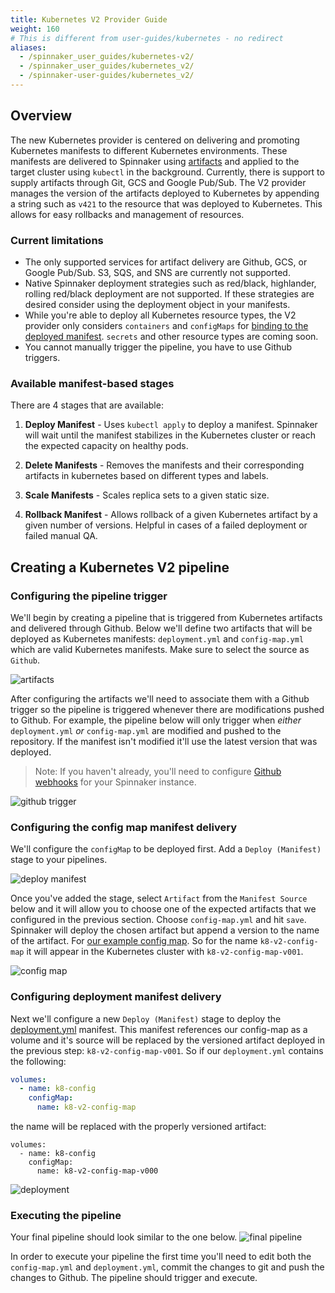 ```yaml
---
title: Kubernetes V2 Provider Guide
weight: 160
# This is different from user-guides/kubernetes - no redirect
aliases:
  - /spinnaker_user_guides/kubernetes-v2/
  - /spinnaker_user_guides/kubernetes_v2/
  - /spinnaker-user-guides/kubernetes_v2/
---
```


## Overview

The new Kubernetes provider is centered on delivering and promoting Kubernetes manifests to different Kubernetes environments. These manifests are delivered to Spinnaker using [artifacts](https://www.spinnaker.io/reference/artifacts/in-kubernetes-v2/#kubernetes-objects-as-artifacts) and applied to the target cluster using `kubectl` in the background. Currently, there is support to supply artifacts through Git, GCS and Google Pub/Sub.  The V2 provider manages the version of the artifacts deployed to Kubernetes by appending a string such as `v421` to the resource that was deployed to Kubernetes.  This allows for easy rollbacks and management of resources.

### Current limitations
*  The only supported services for artifact delivery are Github, GCS, or Google Pub/Sub. S3, SQS, and SNS are currently not supported.
* Native Spinnaker deployment strategies such as red/black, highlander, rolling red/black deployment are not supported. If these strategies are desired consider using the deployment object in your manifests.
* While you're able to deploy all Kubernetes resource types, the V2 provider only considers `containers` and `configMaps` for [binding to the deployed manifest](https://www.spinnaker.io/reference/artifacts/in-kubernetes-v2/#kubernetes-objects-as-artifacts). `secrets` and other resource types are coming soon.
* You cannot manually trigger the pipeline, you have to use Github triggers.

### Available manifest-based stages

There are 4 stages that are available:

1. **Deploy Manifest** -  Uses `kubectl apply` to deploy a manifest.  Spinnaker will wait until the manifest stabilizes in the Kubernetes cluster or reach the expected capacity on healthy pods.

2. **Delete Manifests** - Removes the manifests and their corresponding artifacts in kubernetes based on different types and labels.  

3. **Scale Manifests** - Scales replica sets to a given static size.

4. **Rollback Manifest** - Allows rollback of a given Kubernetes artifact by a given number of versions.  Helpful in cases of a failed deployment or failed manual QA.


## Creating a Kubernetes V2 pipeline

### Configuring the pipeline trigger
We'll begin by creating a pipeline that is triggered from Kubernetes artifacts and delivered through Github.  Below we'll define two artifacts that will be deployed as Kubernetes manifests: `deployment.yml` and `config-map.yml` which are valid Kubernetes manifests.  Make sure to select the source as `Github`.

![artifacts](/images/page.png)

After configuring the artifacts we'll need to associate them with a Github trigger so the pipeline is triggered whenever there are modifications pushed to Github.  For example, the pipeline below will only trigger when _either_ `deployment.yml` _or_ `config-map.yml` are modified and pushed to the repository.  If the manifest isn't modified it'll use the latest version that was deployed.

> Note: If you haven't already, you'll need to configure [Github webhooks](https://www.spinnaker.io/setup/features/notifications/#github) for your Spinnaker instance.

![github trigger](/images/trigger.png)


### Configuring the config map manifest delivery

We'll configure the `configMap` to be deployed first. Add a `Deploy (Manifest)` stage to your pipelines.

![deploy manifest](/images/deploy_manifest.png)


Once you've added the stage, select `Artifact` from the `Manifest Source` below and it will allow you to choose one of the expected artifacts that we configured in the previous section.  Choose `config-map.yml` and hit `save`. Spinnaker will deploy the chosen artifact but append a version to the name of the artifact. For [our example config map](https://github.com/Armory/spinnaker-k8s-v2-example/blob/master/config-map.yml). So for the name `k8-v2-config-map` it will appear in the Kubernetes cluster with `k8-v2-config-map-v001`.

![config map](/images/config-map.png)

### Configuring deployment manifest delivery

Next we'll configure a new `Deploy (Manifest)` stage to deploy the [deployment.yml](https://github.com/Armory/spinnaker-k8s-v2-example/blob/master/deployment.yml) manifest.  This manifest references our config-map as a volume and it's source will be replaced by the versioned artifact deployed in the previous step: `k8-v2-config-map-v001`.  So if our `deployment.yml` contains the following:

```yaml
volumes:
  - name: k8-config
    configMap:
      name: k8-v2-config-map
```

the name will be replaced with the properly versioned artifact:
```
volumes:
  - name: k8-config
    configMap:
      name: k8-v2-config-map-v000
```

![deployment](/images/Image-2018-01-26-at-5.36.53-PM.png)

### Executing the pipeline

Your final pipeline should look similar to the one below.
![final pipeline](/images/pipeline.png)

In order to execute your pipeline the first time you'll need to edit both the `config-map.yml` and `deployment.yml`, commit the changes to git and push the changes to Github. The pipeline should trigger and execute.
